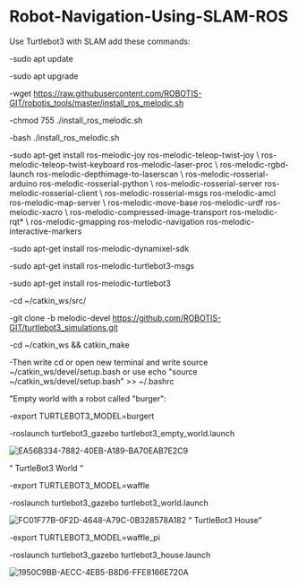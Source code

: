 # Robot-Navigation-Using-SLAM-ROS
Use Turtlebot3 with SLAM 
add these commands:

-sudo apt update



-sudo apt upgrade



-wget https://raw.githubusercontent.com/ROBOTIS-GIT/robotis_tools/master/install_ros_melodic.sh



-chmod 755 ./install_ros_melodic.sh



-bash ./install_ros_melodic.sh



-sudo apt-get install ros-melodic-joy ros-melodic-teleop-twist-joy \ ros-melodic-teleop-twist-keyboard ros-melodic-laser-proc \ ros-melodic-rgbd-launch ros-melodic-depthimage-to-laserscan \ ros-melodic-rosserial-arduino ros-melodic-rosserial-python \ ros-melodic-rosserial-server ros-melodic-rosserial-client \ ros-melodic-rosserial-msgs ros-melodic-amcl ros-melodic-map-server \ ros-melodic-move-base ros-melodic-urdf ros-melodic-xacro \ ros-melodic-compressed-image-transport ros-melodic-rqt* \ ros-melodic-gmapping ros-melodic-navigation ros-melodic-interactive-markers



-sudo apt-get install ros-melodic-dynamixel-sdk



-sudo apt-get install ros-melodic-turtlebot3-msgs



-sudo apt-get install ros-melodic-turtlebot3



-cd ~/catkin_ws/src/



-git clone -b melodic-devel https://github.com/ROBOTIS-GIT/turtlebot3_simulations.git



-cd ~/catkin_ws && catkin_make



-Then write cd or open new terminal and write source ~/catkin_ws/devel/setup.bash or use echo "source ~/catkin_ws/devel/setup.bash" >> ~/.bashrc



"Empty world with a robot called "burger":



-export TURTLEBOT3_MODEL=burgert



-roslaunch turtlebot3_gazebo turtlebot3_empty_world.launch



![EA56B334-7882-40EB-A189-BA70EAB7E2C9](https://user-images.githubusercontent.com/87448729/127642261-9d8eb475-9186-461e-83b4-704ac06adfac.jpeg)



“ TurtleBot3 World “




-export TURTLEBOT3_MODEL=waffle



-roslaunch turtlebot3_gazebo turtlebot3_world.launch



![FC01F77B-0F2D-4648-A79C-0B328578A182](https://user-images.githubusercontent.com/87448729/127642669-8ce33118-da5c-49b0-b744-983ee3ab44cb.jpeg)
“ TurtleBot3 House”



-export TURTLEBOT3_MODEL=waffle_pi



-roslaunch turtlebot3_gazebo turtlebot3_house.launch



![1950C9BB-AECC-4EB5-B8D6-FFE8166E720A](https://user-images.githubusercontent.com/87448729/127643129-5371f9f2-c6dc-48df-8a8a-043f8c29876b.jpeg)





